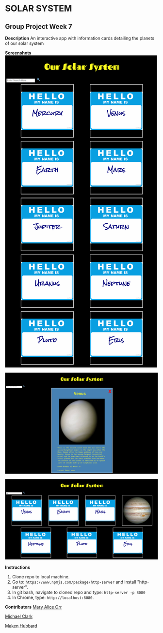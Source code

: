 # SOLAR SYSTEM

## Group Project Week 7

**Description**
An interactive app with information cards detailing the planets of our solar system

**Screenshots**
![Solar System Screenshot_3](https://github.com/ASlayton/solar_system/blob/master/screenshots/screencapture-localhost-8080-2018-04-03-16_20_13.png)

![Solar System Screenshot_2](https://github.com/ASlayton/solar_system/blob/master/screenshots/screencapture-localhost-8080-2018-04-03-16_27_03.png)

![Solar System Screenshot 1](https://github.com/ASlayton/solar_system/blob/master/screenshots/screencapture-localhost-8080-2018-04-03-16_27_46.png)


**Instructions**
1. Clone repo to local machine.
1. Go to: `https://www.npmjs.com/package/http-server` and install "http-server".  
1. In git bash, navigate to cloned repo  and type: `http-server -p 8080`  
1. In Chrome, type: `http://localhost:8080`.  


**Contributors**
[Mary Alice Orr](https://github.com/maryaliceorr)

[Michael Clark](https://github.com/michaelclark2)

[Maken Hubbard](https://github.com/MakenHubbarde)

